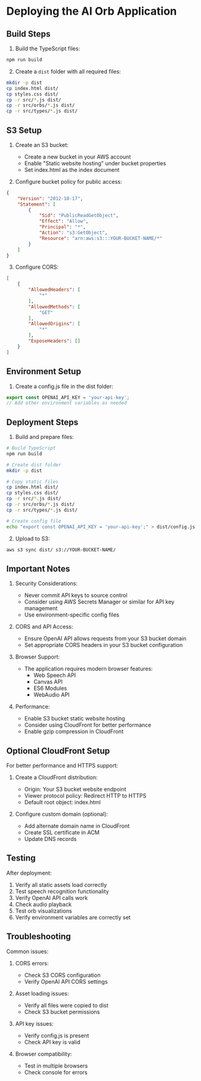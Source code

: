 # Deploying the AI Orb Application

## Build Steps

1. Build the TypeScript files:
```bash
npm run build
```

2. Create a `dist` folder with all required files:
```bash
mkdir -p dist
cp index.html dist/
cp styles.css dist/
cp -r src/*.js dist/
cp -r src/orbs/*.js dist/
cp -r src/types/*.js dist/
```

## S3 Setup

1. Create an S3 bucket:
   - Create a new bucket in your AWS account
   - Enable "Static website hosting" under bucket properties
   - Set index.html as the index document

2. Configure bucket policy for public access:
```json
{
    "Version": "2012-10-17",
    "Statement": [
        {
            "Sid": "PublicReadGetObject",
            "Effect": "Allow",
            "Principal": "*",
            "Action": "s3:GetObject",
            "Resource": "arn:aws:s3:::YOUR-BUCKET-NAME/*"
        }
    ]
}
```

3. Configure CORS:
```json
[
    {
        "AllowedHeaders": [
            "*"
        ],
        "AllowedMethods": [
            "GET"
        ],
        "AllowedOrigins": [
            "*"
        ],
        "ExposeHeaders": []
    }
]
```

## Environment Setup

1. Create a config.js file in the dist folder:
```javascript
export const OPENAI_API_KEY = 'your-api-key';
// Add other environment variables as needed
```

## Deployment Steps

1. Build and prepare files:
```bash
# Build TypeScript
npm run build

# Create dist folder
mkdir -p dist

# Copy static files
cp index.html dist/
cp styles.css dist/
cp -r src/*.js dist/
cp -r src/orbs/*.js dist/
cp -r src/types/*.js dist/

# Create config file
echo "export const OPENAI_API_KEY = 'your-api-key';" > dist/config.js
```

2. Upload to S3:
```bash
aws s3 sync dist/ s3://YOUR-BUCKET-NAME/
```

## Important Notes

1. Security Considerations:
   - Never commit API keys to source control
   - Consider using AWS Secrets Manager or similar for API key management
   - Use environment-specific config files

2. CORS and API Access:
   - Ensure OpenAI API allows requests from your S3 bucket domain
   - Set appropriate CORS headers in your S3 bucket configuration

3. Browser Support:
   - The application requires modern browser features:
     - Web Speech API
     - Canvas API
     - ES6 Modules
     - WebAudio API

4. Performance:
   - Enable S3 bucket static website hosting
   - Consider using CloudFront for better performance
   - Enable gzip compression in CloudFront

## Optional CloudFront Setup

For better performance and HTTPS support:

1. Create a CloudFront distribution:
   - Origin: Your S3 bucket website endpoint
   - Viewer protocol policy: Redirect HTTP to HTTPS
   - Default root object: index.html

2. Configure custom domain (optional):
   - Add alternate domain name in CloudFront
   - Create SSL certificate in ACM
   - Update DNS records

## Testing

After deployment:

1. Verify all static assets load correctly
2. Test speech recognition functionality
3. Verify OpenAI API calls work
4. Check audio playback
5. Test orb visualizations
6. Verify environment variables are correctly set

## Troubleshooting

Common issues:

1. CORS errors:
   - Check S3 CORS configuration
   - Verify OpenAI API CORS settings

2. Asset loading issues:
   - Verify all files were copied to dist
   - Check S3 bucket permissions

3. API key issues:
   - Verify config.js is present
   - Check API key is valid

4. Browser compatibility:
   - Test in multiple browsers
   - Check console for errors
